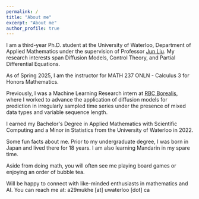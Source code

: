 ```yaml
---
permalink: /
title: "About me"
excerpt: "About me"
author_profile: true
---
```


I am a third-year Ph.D. student at the University of Waterloo, Department of Applied Mathematics under the supervision of Professor [Jun Liu](https://uwaterloo.ca/applied-mathematics/people-profiles/jun-liu). My research interests span Diffusion Models, Control Theory, and Partial Differential Equations.

As of Spring 2025, I am the instructor for MATH 237 ONLN - Calculus 3 for Honors Mathematics.

Previously, I was a Machine Learning Research intern at [RBC Borealis](https://rbcborealis.com/research/), where I worked to advance the application of diffusion models for prediction in irregularly sampled time series under the presence of mixed data types and variable sequence length.

I earned my Bachelor's Degree in Applied Mathematics with Scientific Computing and a Minor in Statistics from the University of Waterloo in 2022.

Some fun facts about me. Prior to my undergraduate degree, I was born in Japan and lived there for 18 years. I am also learning Mandarin in my spare time.

Aside from doing math, you will often see me playing board games or enjoying an order of bubble tea. 

Will be happy to connect with like-minded enthusiasts in mathematics and AI. You can reach me at: a29mukhe [at] uwaterloo [dot] ca